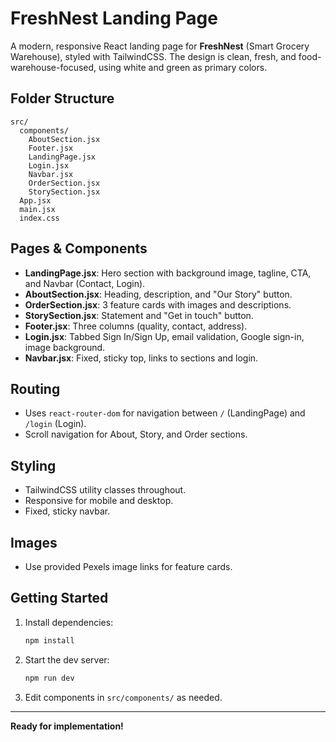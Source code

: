 # FreshNest Landing Page

A modern, responsive React landing page for **FreshNest** (Smart Grocery Warehouse), styled with TailwindCSS. The design is clean, fresh, and food-warehouse-focused, using white and green as primary colors.

## Folder Structure

```
src/
  components/
    AboutSection.jsx
    Footer.jsx
    LandingPage.jsx
    Login.jsx
    Navbar.jsx
    OrderSection.jsx
    StorySection.jsx
  App.jsx
  main.jsx
  index.css
```

## Pages & Components

- **LandingPage.jsx**: Hero section with background image, tagline, CTA, and Navbar (Contact, Login).
- **AboutSection.jsx**: Heading, description, and "Our Story" button.
- **OrderSection.jsx**: 3 feature cards with images and descriptions.
- **StorySection.jsx**: Statement and "Get in touch" button.
- **Footer.jsx**: Three columns (quality, contact, address).
- **Login.jsx**: Tabbed Sign In/Sign Up, email validation, Google sign-in, image background.
- **Navbar.jsx**: Fixed, sticky top, links to sections and login.

## Routing

- Uses `react-router-dom` for navigation between `/` (LandingPage) and `/login` (Login).
- Scroll navigation for About, Story, and Order sections.

## Styling

- TailwindCSS utility classes throughout.
- Responsive for mobile and desktop.
- Fixed, sticky navbar.

## Images

- Use provided Pexels image links for feature cards.

## Getting Started

1. Install dependencies:
   ```bash
   npm install
   ```
2. Start the dev server:
   ```bash
   npm run dev
   ```
3. Edit components in `src/components/` as needed.

---

**Ready for implementation!**
